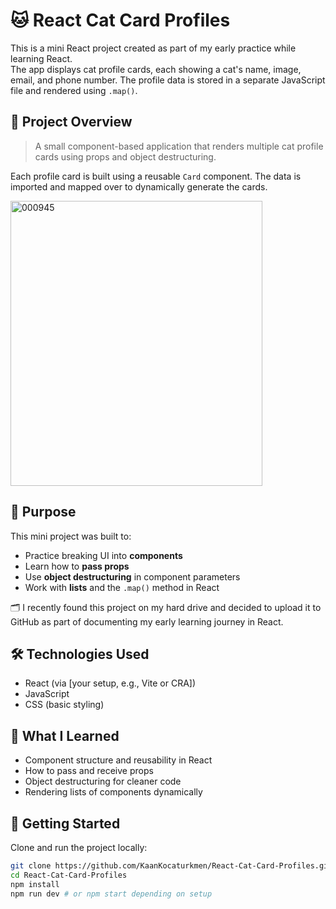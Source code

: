 # 🐱 React Cat Card Profiles

This is a mini React project created as part of my early practice while learning React.  
The app displays cat profile cards, each showing a cat's name, image, email, and phone number. The profile data is stored in a separate JavaScript file and rendered using `.map()`.

## 🚀 Project Overview

> A small component-based application that renders multiple cat profile cards using props and object destructuring.

Each profile card is built using a reusable `Card` component. The data is imported and mapped over to dynamically generate the cards.

<img width="403" height="456" alt="000945" src="https://github.com/user-attachments/assets/800c5bd8-fe84-449a-a508-1588a9afaa6c" />

## 🧠 Purpose

This mini project was built to:
- Practice breaking UI into **components**
- Learn how to **pass props**
- Use **object destructuring** in component parameters
- Work with **lists** and the `.map()` method in React

🗂️ I recently found this project on my hard drive and decided to upload it to GitHub as part of documenting my early learning journey in React.

## 🛠️ Technologies Used

- React (via [your setup, e.g., Vite or CRA])
- JavaScript
- CSS (basic styling)

<!--
## 🔗 Live Demo

_(No live demo available currently)_
-->

## 📝 What I Learned

- Component structure and reusability in React
- How to pass and receive props
- Object destructuring for cleaner code
- Rendering lists of components dynamically

## 📁 Getting Started

Clone and run the project locally:

```bash
git clone https://github.com/KaanKocaturkmen/React-Cat-Card-Profiles.git
cd React-Cat-Card-Profiles
npm install
npm run dev # or npm start depending on setup
